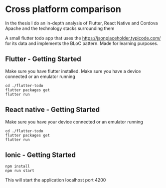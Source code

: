 # Cross platform comparison

In the thesis I do an in-depth analysis of Flutter, React Native and Cordova Apache and the technology stacks surrounding them
 
 A small flutter todo app that uses the https://jsonplaceholder.typicode.com/ for its data and implements the BLoC pattern. Made for learning purposes.
 
 
## Flutter - Getting Started
Make sure you have flutter installed. 
Make sure you have a device connected or an emulator running
```
cd ./flutter-todo
flutter packages get
flutter run
```


 ## React native - Getting Started
Make sure you have your device connected or an emulator running
```
cd ./flutter-todo
flutter packages get
flutter run
```


 ## Ionic - Getting Started
```
npm install
npm run start
```
This will start the application localhost port 4200
